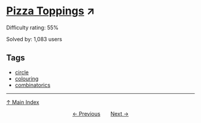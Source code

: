 # [Pizza Toppings](https://projecteuler.net/problem=281) ↗️

Difficulty rating: 55%

Solved by: 1,083 users
## Tags

- [circle](../tags/circle.md)
- [colouring](../tags/colouring.md)
- [combinatorics](../tags/combinatorics.md)



---

[↑ Main Index](../README.md)


<div align=center><a href='280.md'>← Previous</a> &nbsp;&nbsp; &nbsp;&nbsp;  <a href='282.md'>Next →</a></div>
